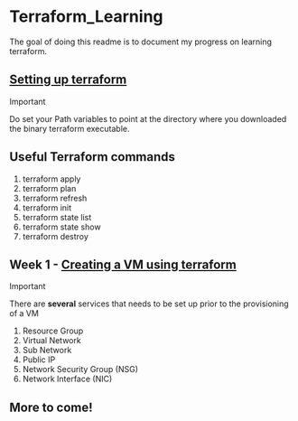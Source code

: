 # Terraform_Learning
The goal of doing this readme is to document my progress on learning terraform.

## [Setting up terraform](https://learn.microsoft.com/en-us/azure/developer/terraform/get-started-windows-powershell)
> [!IMPORTANT]
> Do set your Path variables to point at the directory where you downloaded the binary terraform executable.

## Useful Terraform commands
1. terraform apply
2. terraform plan
3. terraform refresh
4. terraform init
5. terraform state list
6. terraform state show 
7. terraform destroy

## Week 1 - [Creating a VM using terraform](https://registry.terraform.io/providers/hashicorp/azurerm/latest/docs/resources/windows_virtual_machine)
> [!IMPORTANT]
> There are **several** services that needs to be set up prior to the provisioning of a VM
1. Resource Group
2. Virtual Network
3. Sub Network
4. Public IP
5. Network Security Group (NSG)
6. Network Interface (NIC)

## More to come!